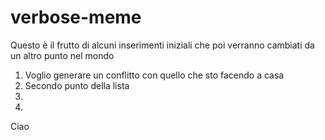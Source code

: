 # verbose-meme

Questo è il frutto
di alcuni inserimenti
iniziali che poi verranno
cambiati da un altro punto
nel mondo

1. Voglio generare un conflitto con quello che sto facendo a casa
2. Secondo punto della lista
3.
4.

Ciao
